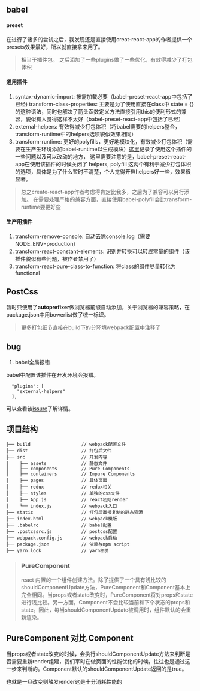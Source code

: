 ## babel
#### preset

在进行了诸多的尝试之后，我发现还是直接使用creat-react-app的作者提供一个presets效果最好，所以就直接拿来用了。

> 相当于插件包。
> 之后添加了一些plugins做了一些优化，有效得减少了打包体积

#### 通用插件
1. syntax-dynamic-import: 按需加载必要（babel-preset-react-app中包括了已经)
transform-class-properties: 主要是为了使用直接在class中 state = {} 的这种语法，同时也解决了箭头函数定义方法直接引用this的便利形式的兼容，貌似有人觉得这样不太好（babel-preset-react-app中包括了已经）
2. external-helpers: 有效得减少打包体积（将babel需要的helpers整合，transform-runtime中的helpers选项貌似效果相同）
3. transform-runtime: 更好的polyfills，更好地模块化，有效减少打包体积（需要在生产生环境添加babel-runtime以生成模块）[这里](https://blog.csdn.net/a324539017/article/details/52824189)记录了使用这个插件的一些问题以及可以改动的地方，
这里需要注意的是，babel-preset-react-app在使用该插件的时候关闭了 helpers, polyfill 这两个有利于减少打包体积的选项，具体是为了什么暂时不清楚，个人觉得开启helpers好一些，效果很显著。

> 总之create-react-app作者考虑得肯定比我多，之后为了兼容可以另行添加。
> 在需要处理严格的兼容方面，直接使用babel-polyfill会比transform-runtime要更好些

#### 生产用插件
1. transform-remove-console: 自动去除console.log（需要NODE_ENV=production）
2. transform-react-constant-elements: 识别并转换可以转成常量的组件（该插件貌似有些问题，被作者禁用了）
3. transform-react-pure-class-to-function: 将class的组件尽量转化为functional

## PostCss

暂时只使用了**autoprefixer**做浏览器前缀自动添加，关于浏览器的兼容策略，在package.json中用bowerlist做了统一标识。

> 更多打包细节直接在build下的分环境webpack配置中注释了


## bug

1. babel全局报错

babel中配置该插件在开发环境会报错。
```
  "plugins": [
    "external-helpers"
  ],
```
可以查看该[issure](https://github.com/storybooks/storybook/issues/1320)了解详情。


## 项目结构
```
├── build                   // webpack配置文件
├── dist                    // 打包后文件
├── src                     // 开发内容
│    ├── assets             // 静态文件
│    ├── components         // Pure Components
│    ├── containers         // Impure Components
│    ├── pages              // 具体页面
│    ├── redux              // redux相关
│    ├── styles             // 单独的css文件
│    ├── App.js             // react初始render
│    └── index.js           // webpack入口
├── static                  // 打包后直接复制的静态资源
├── index.html              // webpack模版
├── .babelrc                // babel配置
├── .postcssrc.js           // postcss配置
├── webpack.config.js       // webpack启动
├── package.json            // 依赖与npm script
├── yarn.lock               // yarn相关
```
> ### PureComponent
>
> react 内置的一个组件创建方法。除了提供了一个具有浅比较的shouldComponentUpdate方法，PureComponent和Component基本上完全相同。当props或者state改变时，PureComponent将对props和state进行浅比较。另一方面，Component不会比较当前和下个状态的props和state。因此，每当shouldComponentUpdate被调用时，组件默认的会重新渲染。

## PureComponent 对比 Component

当props或者state改变的时候，会执行shouldComponentUpdate方法来判断是否需要重新render组建，我们平时在做页面的性能优化的时候，往往也是通过这一步来判断的。Component默认的shouldComponentUpdate返回的是true。

也就是一旦改变则触发render这是十分消耗性能的